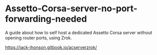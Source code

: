 # Assetto-Corsa-server-no-port-forwarding-needed
A guide about how to self host a dedicated Assetto Corsa server without opening router ports, using Zrok.

https://jack-jhonson.gitbook.io/acserverzrok/
